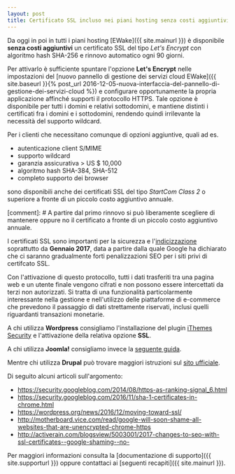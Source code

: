 ```yaml
---
layout: post
title: Certificato SSL incluso nei piani hosting senza costi aggiuntivi
---
```


Da oggi in poi in tutti i piani hosting [EWake]({{ site.mainurl }}) è disponibile **senza costi aggiuntivi** un certificato SSL del tipo _Let's Encrypt_ con algoritmo hash SHA-256 e rinnovo automatico ogni 90 giorni.

Per attivarlo è sufficiente spuntare l'opzione **Let's Encrypt** nelle impostazioni del [nuovo pannello di gestione dei servizi cloud EWake]({{ site.baseurl }}{% post_url 2016-12-05-nuova-interfaccia-del-pannello-di-gestione-dei-servizi-cloud %}) e configurare opportunamente la propria applicazione affinché supporti il protocollo HTTPS.
Tale opzione è disponibile per tutti i domini e relativi sottodomini, e mantiene distinti i certificati fra i domini e i sottodomini, rendendo quindi irrilevante la necessità del supporto wildcard.

Per i clienti che necessitano comunque di opzioni aggiuntive, quali ad es. 

- autenticazione client S/MIME
- supporto wildcard
- garanzia assicurativa > US $ 10,000
- algoritmo hash SHA-384, SHA-512
- completo supporto dei browser

sono disponibili anche dei certificati SSL del tipo _StartCom Class 2_ o superiore a fronte di un piccolo costo aggiuntivo annuale.

[comment]: # A partire dal primo rinnovo si può liberamente scegliere di mantenere oppure no il certificato a fronte di un piccolo costo aggiuntivo annuale.

I certificati SSL sono importanti per la sicurezza e l'<a href="https://webmasters.googleblog.com/2014/08/https-as-ranking-signal.html" target="_blank">indicizzazione</a> soprattutto da **Gennaio 2017**, 
data a partire dalla quale Google ha dichiarato che ci saranno gradualmente forti penalizzazioni SEO per i siti privi di certifcato SSL.

Con l'attivazione di questo protocollo, tutti i dati trasferiti tra una pagina web e un utente finale vengono cifrati e non possono essere intercettati da terzi non autorizzati.
Si tratta di una funzionalità particolarmente interessante nella gestione e nell'utilizzo delle piattaforme di e-commerce che prevedono il passaggio di dati strettamente riservati, inclusi quelli riguardanti transazioni monetarie.

A chi utilizza **Wordpress** consigliamo l'installazione del plugin <a href="https://it.wordpress.org/plugins/better-wp-security/" target="_blank">iThemes Security</a> e l'attivazione della relativa opzione **SSL**.

A chi utilizza **Joomla!** consigliamo invece la <a href="https://www.gavick.com/documentation/joomla/how-to-use-ssl-in-a-joomla-site" target="_blank">seguente guida</a>.

Mentre chi utilizza **Drupal** può trovare maggiori istruzioni sul <a href="https://www.drupal.org/https-information" target="_blank">sito ufficiale</a>.

Di seguito alcuni articoli sull'argomento:

- <a href="https://security.googleblog.com/2014/08/https-as-ranking-signal_6.html" target="_blank">https://security.googleblog.com/2014/08/https-as-ranking-signal_6.html</a>
- <a href="https://security.googleblog.com/2016/11/sha-1-certificates-in-chrome.html" target="_blank">https://security.googleblog.com/2016/11/sha-1-certificates-in-chrome.html</a>
- <a href="https://wordpress.org/news/2016/12/moving-toward-ssl/" target="_blank">https://wordpress.org/news/2016/12/moving-toward-ssl/</a>
- <a href="http://motherboard.vice.com/read/google-will-soon-shame-all-websites-that-are-unencrypted-chrome-https" target="_blank">http://motherboard.vice.com/read/google-will-soon-shame-all-websites-that-are-unencrypted-chrome-https</a>
- <a href="http://activerain.com/blogsview/5003001/2017-changes-to-seo-with-ssl-certificates--google-shaming--no-" target="_blank">http://activerain.com/blogsview/5003001/2017-changes-to-seo-with-ssl-certificates--google-shaming--no-</a>

Per maggiori informazioni consulta la [documentazione di supporto]({{ site.supporturl }}) oppure contattaci ai [seguenti recapiti]({{ site.mainurl }}).